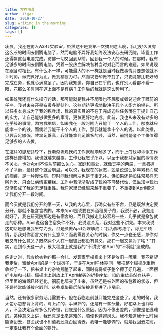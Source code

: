 ```yaml
---
title: 写在凌晨
author: Tiger
date: '2019-10-27'
slug: writing in the morning
categories: []
tags: []
---
```


凌晨，我还在南大A248实验室。虽然这不是我第一次搞到这么晚，我也好久没有这么长的时间去倒腾电脑了，然而电脑不弄好我始终没法安心去研究院，毕竟工作还得靠这台电脑完成。仿佛一切又回到从前，回到我一个人的时候。在那时，我有足够多的时间去倒腾电脑，凭着一股热血解决各种当时对我而言的难题。如果说现在跟当时相比，有什么不一样，可能最大的不一样就是当时我做事情只要想做就不计时间，做完做好为止，做到精疲力尽。然而现在却做不到了，只要能够比较好的完成任务，也就心满意足了。因为我知道，你自己在乎的，也许别人看都不看一眼，花那么多时间在这上面不是有病？工作后的我就是这么势利了。

如果说我还有什么操守的话，那可能就是我并不局限也不屈服或者说迎合于眼前的任务，我对未来还是有很多期待的，这些期待更多地取决于我个人能力的提升。所以任务本身成为了我的练兵场，我的真实目的不在于完成这些任务而在于提升自己的实力，让自己能够做更多的事情，更快更好地完成。此前，我也从来没有过多的在乎钱的事情，因为我相信，如果我在一段时间内只能干一个人的工作，那我就只能拿一个的钱，而倘若我能干十个人的工作，那我就能拿十个人的钱。以此类推，只要我足够强，效率足够高，我就能拿到足够多的钱。当然，前提是这个工作值得足够多的人去做。

在这样的思想指导下，我渐渐发现我的工作就越来越多了，而手上的钱却未像工作这样迅速增加，我也就越来越累。工作让我忘乎所以，以至于我都对家里的事情漠不关心，也对April不像从前那么关心。家庭和事业，就像天平的两端，一旦把握不了平衡，最终整个就会崩盘。可以说，我现在的状态，就是说这么多年累积而成的痼疾，是一种慢性病，短时间我想解决也是于事无补。但如果还是如往常那样无所作为，只会让病情更糟糕。工作中我渐渐形成了我的不可替代性，但生活中我也渐渐形成了我的无足轻重性。我在家里已经越来越不重要了，不重要到April都说让我们分开一段时间。

而今天就是我们分开的第一天，从我的内心里，我确实有些不舍，但是既然决定要分开，那就不能含含糊糊。本来April是说要在外面租房子的，我说不必，我搬走就好了，我在研究院那边是有宿舍的，而且我搬走比较容易一些，几乎就是拎包就走的那种。April说宿舍住宿条件不好，我说没关系，我对这些不讲究。本来我说这句话是想说我生存力强，但是换做April会理解成：“我为你考虑了，你还不领情，那我对你而言又有什么意义？而我需要关心的时候，你又一点也无感，那你对我又有什么意义？既然两个人在一起彼此都没有意义，那在一起又是为了啥？”其实，走到今天这一步，很大程度上就是我的“不讲究”和April的“不将就”造成的。

临走之时，我收拾衣物的那一会儿，发现家里榻榻米上还是依旧一团糟。我不希望我走后，留给April的是一个烂摊子，于是在April午休期间，我把整个榻榻米重新收捡了一下，把书桌上的杂物规整了起来，同时有将桌子整个擦了好几遍，上面摆好电脑和书籍。榻榻米上则放上了April新买的折叠座垫，旧的坐垫虽然有扶手，但里面的海绵已经老化，钢筋也都突了出来，虽然还是被外面的布包着的状态，但还是经常能够被它戳到。这些桌垫最后统统被我扔进了小房间。

当然，还有很多家务活儿需要干，但在我临走前就只能完成这些了。走的时候，我大包小包悲背上背的，肩上扛的，手里拎的，还是有一些分量。好在路上也没啥人，不会决定我有多么的奇怪，到底是什么原因。因为不像出差的，倒像是在逃难的。某种意义上讲，我还真是出来逃难的，顺便也避避风头。我不知道我什么时候能够回去，甚至我也不知道我还能否回得去。我唯一能够做的，就是我回去之前，一定要让我有个全面的提升。
